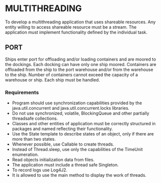# MULTITHREADING
To develop a multithreading application that uses shareable resources. Any entity willing to access shareable resource must be a stream. The application must implement functionality defined by the individual task.
## PORT
Ships enter port for offloading and/or loading containers and are moored to the dockings. Each docking can have only one ship moored. Containers are offloaded from the ship to the port warehouse and/or from the warehouse to the ship. Number of containers cannot exceed the capacity of a warehouse or ship. Each ship must be handled.
### Requirements
+ Program should use synchronization capabilities provided by the java.util.concurrent and java.util.concurrent.locks libraries.
+ Do not use synchronized, volatile, BlockingQueue and other partially threadsafe collections.
+ Classes and other entities of application must be correctly structured in packages and named reflecting their functionality.
+ Use the State template to describe states of an object, only if there are more than two states.
+ Whenever possible, use Callable to create threads.
+ Instead of Thread.sleep, use only the capabilities of the TimeUnit enumeration.
+ Read objects initialization data from files.
+ The application must include a thread safe Singleton.
+ To record logs use Log4J2.
+ It is allowed to use the main method to display the work of threads.

